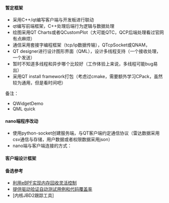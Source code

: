 #### 暂定框架
- 采用C++/qt编写客户端与开发板进行联动
- qt编写前端框架，C++处理后端行为逻辑与数据处理
- 绘图采用QT Charts或者QCustomPlot（大可能QTC，QCP后端处理看过官网有点麻烦）
- 通信采用套接字编程框架（tcp/ip数据传输），QTcpSocket或QNAM，
- QT designer进行设计图形界面（QML），设计多线程支持（一个接收处理，一个发送）
- 暂时不知道多线程和异步哪个比较好（工作体验上来说，多线程可能bug易出）
- 采用QT install framework打包（考虑过cmake，需要额外学习CPack，虽然较为通用，但是看时间吧）

备注：
- QWidgetDemo
- QML quick
#### nano端程序改动
- 使用python-socket创建服务端，与QT客户端约定通信协议（雷达数据采用csv通信与存储，用户数据或者权限数据采用json）
- nano端与客户端连接的方式：

#### 客户端设计框架



#### 备选参考
- [利用eBPF实现内存回收灵活控制](https://summer-ospp.ac.cn/2023/org/prodetail/23b970587?lang=zh&list=pro)
- [提供驱动验证自动测试用例和代码覆盖率](https://summer-ospp.ac.cn/2023/org/prodetail/238bc0127?lang=zh&list=pro)
- [内核JBD2跟踪工具]


